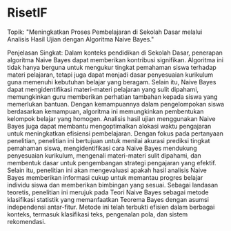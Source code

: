 # RisetIF
Topik: 
"Meningkatkan Proses Pembelajaran di Sekolah Dasar melalui Analisis Hasil Ujian dengan Algoritma Naive Bayes."


Penjelasan Singkat:
Dalam konteks pendidikan di Sekolah Dasar, penerapan algoritma Naive Bayes dapat memberikan kontribusi signifikan. Algoritma ini tidak hanya berguna untuk mengukur tingkat pemahaman siswa terhadap materi pelajaran, tetapi juga dapat menjadi dasar penyesuaian kurikulum guna memenuhi kebutuhan belajar yang beragam. Selain itu, Naive Bayes dapat mengidentifikasi materi-materi pelajaran yang sulit dipahami, memungkinkan guru memberikan perhatian tambahan kepada siswa yang memerlukan bantuan. Dengan kemampuannya dalam pengelompokan siswa berdasarkan kemampuan, algoritma ini memungkinkan pembentukan kelompok belajar yang homogen. Analisis hasil ujian menggunakan Naive Bayes juga dapat membantu mengoptimalkan alokasi waktu pengajaran untuk meningkatkan efisiensi pembelajaran. Dengan fokus pada pertanyaan penelitian, penelitian ini bertujuan untuk menilai akurasi prediksi tingkat pemahaman siswa, mengidentifikasi cara Naive Bayes mendukung penyesuaian kurikulum, mengenali materi-materi sulit dipahami, dan membentuk dasar untuk pengembangan strategi pengajaran yang efektif. Selain itu, penelitian ini akan mengevaluasi apakah hasil analisis Naive Bayes memberikan informasi cukup untuk memantau progres belajar individu siswa dan memberikan bimbingan yang sesuai. Sebagai landasan teoretis, penelitian ini merujuk pada Teori Naive Bayes sebagai metode klasifikasi statistik yang memanfaatkan Teorema Bayes dengan asumsi independensi antar-fitur. Metode ini telah terbukti efisien dalam berbagai konteks, termasuk klasifikasi teks, pengenalan pola, dan sistem rekomendasi.
